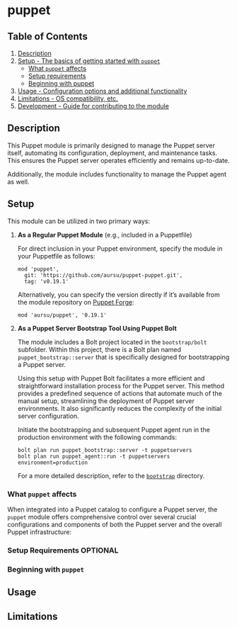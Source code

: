 # puppet

## Table of Contents

1. [Description](#description)
1. [Setup - The basics of getting started with `puppet`](#setup)
    * [What `puppet` affects](#what-puppet-affects)
    * [Setup requirements](#setup-requirements)
    * [Beginning with puppet](#beginning-with-puppet)
1. [Usage - Configuration options and additional functionality](#usage)
1. [Limitations - OS compatibility, etc.](#limitations)
1. [Development - Guide for contributing to the module](#development)

## Description

This Puppet module is primarily designed to manage the Puppet server itself,
automating its configuration, deployment, and maintenance tasks. This ensures
the Puppet server operates efficiently and remains up-to-date.

Additionally, the module includes functionality to manage the Puppet agent as well.

## Setup

This module can be utilized in two primary ways:

1. **As a Regular Puppet Module** (e.g., included in a Puppetfile)

   For direct inclusion in your Puppet environment, specify the module in your Puppetfile as follows:

   ```
   mod 'puppet',
     git: 'https://github.com/aursu/puppet-puppet.git',
     tag: 'v0.19.1'
   ```

   Alternatively, you can specify the version directly if it’s available from the module repository on [Puppet Forge](https://forge.puppet.com/modules/aursu/puppet/readme):

   ```
   mod 'aursu/puppet', '0.19.1'
   ```

2. **As a Puppet Server Bootstrap Tool Using Puppet Bolt**

   The module includes a Bolt project located in the `bootstrap/bolt` subfolder. Within this project, there is a Bolt plan named `puppet_bootstrap::server` that is specifically designed for bootstrapping a Puppet server.

   Using this setup with Puppet Bolt facilitates a more efficient and straightforward installation process for the Puppet server. This method provides a predefined sequence of actions that automate much of the manual setup, streamlining the deployment of Puppet server environments. It also significantly reduces the complexity of the initial server configuration.

   Initiate the bootstrapping and subsequent Puppet agent run in the production environment with the following commands:

   ```
   bolt plan run puppet_bootstrap::server -t puppetservers
   bolt plan run puppet_agent::run -t puppetservers environment=production
   ```

   For a more detailed description, refer to the [`bootstrap`](bootstrap/README.md) directory.

### What `puppet` affects

When integrated into a Puppet catalog to configure a Puppet server, the `puppet` module offers comprehensive control over several crucial configurations and components of both the Puppet server and the overall Puppet infrastructure:

### Setup Requirements **OPTIONAL**

### Beginning with `puppet`

## Usage

## Limitations